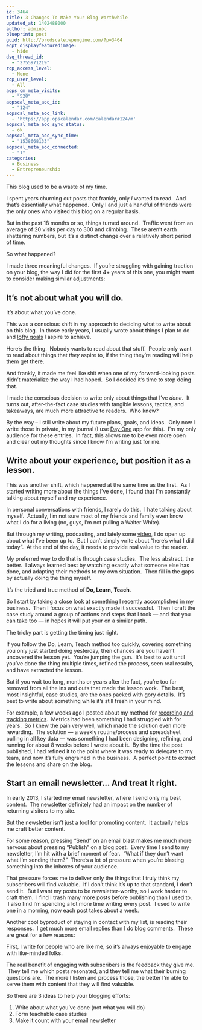 ```yaml
---
id: 3464
title: 3 Changes To Make Your Blog Worthwhile
updated_at: 1402488000
author: adminbc
blueprint: post
guid: http://prodscale.wpengine.com/?p=3464
ecpt_displayfeaturedimage:
  - hide
dsq_thread_id:
  - "2755971219"
rcp_access_level:
  - None
rcp_user_level:
  - All
aops_cm_meta_visits:
  - "528"
aopscal_meta_aoc_id:
  - "124"
aopscal_meta_aoc_link:
  - 'https://app.opscalendar.com/calendar#124/m'
aopscal_meta_aoc_sync_status:
  - ok
aopscal_meta_aoc_sync_time:
  - "1538668133"
aopscal_meta_aoc_connected:
  - "1"
categories:
  - Business
  - Entrepreneurship
---
```

This blog used to be a waste of my time.

I spent years churning out posts that frankly, only _I_ wanted to read.  And that&#8217;s essentially what happened.  Only I and just a handful of friends were the only ones who visited this blog on a regular basis.

But in the past 18 months or so, things turned around.  Traffic went from an average of 20 visits per day to 300 and climbing.  These aren&#8217;t earth shattering numbers, but it&#8217;s a distinct change over a relatively short period of time.

So what happened?

I made three meaningful changes.  If you&#8217;re struggling with gaining traction on your blog, the way I did for the first 4+ years of this one, you might want to consider making similar adjustments:

## It&#8217;s not about what you will do.  
It&#8217;s about what you&#8217;ve done.

This was a conscious shift in my approach to deciding what to write about on this blog.  In those early years, I usually wrote about things I plan to do and [lofty goals](http://productizeandscale.com/one-big-challenge/ "What’s Your (One) Big, Lofty Challenge?") I aspire to achieve.

Here&#8217;s the thing.  Nobody wants to read about that stuff.  People only want to read about things that _they_ aspire to, if the thing they&#8217;re reading will help them get there.

And frankly, it made me feel like shit when one of my forward-looking posts didn&#8217;t materialize the way I had hoped.  So I decided it&#8217;s time to stop doing that.

I made the conscious decision to write only about things that I&#8217;ve _done_.  It turns out, after-the-fact case studies with tangible lessons, tactics, and takeaways, are much more attractive to readers.  Who knew?

By the way &#8211; I still write about my future plans, goals, and ideas.  Only now I write those in private, in my journal (I use [Day One](http://dayoneapp.com/) app for this).  I&#8217;m my only audience for these entries.  In fact, this allows me to be even more open and clear out my thoughts since I know I&#8217;m writing just for me.

## Write about your experience, but position it as a lesson.

This was another shift, which happened at the same time as the first.  As I started writing more about the things I&#8217;ve done, I found that I&#8217;m constantly talking about myself and my experience.

In personal conversations with friends, I rarely do this.  I hate talking about myself.  Actually, I&#8217;m not sure most of my friends and family even know what I do for a living (no, guys, I&#8217;m not pulling a Walter White).

But through my writing, podcasting, and lately some [video](http://productizeandscale.com/blog-formatting-guidelines-for-hiring-writers/ "Here are my guidelines I give to my writers (video + free download)"), I do open up about what I&#8217;ve been up to.  But I can&#8217;t simply write about &#8220;here&#8217;s what I did today&#8221;.  At the end of the day, it needs to provide real value to the reader.

My preferred way to do that is through case studies.  The less abstract, the better.  I always learned best by watching exactly what someone else has done, and adapting their methods to my own situation.  Then fill in the gaps by actually doing the thing myself.

It&#8217;s the tried and true method of **Do, Learn, Teach**.

So I start by taking a close look at something I recently accomplished in my business.  Then I focus on what exactly made it successful.  Then I craft the case study around a group of actions and steps that I took — and that you can take too — in hopes it will put your on a similar path.

The tricky part is getting the timing just right.

If you follow the Do, Learn, Teach method too quickly, covering something you only just started doing yesterday, then chances are you haven&#8217;t uncovered the lesson yet.  You&#8217;re jumping the gun.  It&#8217;s best to wait until you&#8217;ve done the thing multiple times, refined the process, seen real results, and have extracted the lesson.

But if you wait too long, months or years after the fact, you&#8217;re too far removed from all the ins and outs that made the lesson work.  The best, most insightful, case studies, are the ones packed with gory details.  It&#8217;s best to write about something while it&#8217;s still fresh in your mind.

For example, a few weeks ago I posted about my method for [recording and tracking metrics](http://productizeandscale.com/taming-metrics/ "Taming Metrics").  Metrics had been something I had struggled with for years.  So I knew the pain very well, which made the solution even more rewarding.  The solution — a weekly routine/process and spreadsheet pulling in all key data — was something I had been designing, refining, and running for about 8 weeks before I wrote about it.  By the time the post published, I had refined it to the point where it was ready to delegate to my team, and now it&#8217;s fully engrained in the business.  A perfect point to extract the lessons and share on the blog.

## Start an email newsletter&#8230; And treat it right.

In early 2013, I started my email newsletter, where I send only my best content.  The newsletter definitely had an impact on the number of returning visitors to my site.

But the newsletter isn&#8217;t just a tool for promoting content.  It actually helps me craft better content.

For some reason, pressing &#8220;Send&#8221; on an email blast makes me much more nervous about pressing &#8220;Publish&#8221; on a blog post.  Every time I send to my newsletter, I&#8217;m hit with a brief moment of fear.  &#8220;What if they don&#8217;t want what I&#8217;m sending them?&#8221;  There&#8217;s a lot of pressure when you&#8217;re blasting something into the inboxes of your audience.

That pressure forces me to deliver only the things that I truly think my subscribers will find valuable.  If I don&#8217;t think it&#8217;s up to that standard, I don&#8217;t send it.  But I want my posts to be newsletter-worthy, so I work harder to craft them.  I find I trash many more posts before publishing than I used to.  I also find I&#8217;m spending a lot more time writing every post.  I used to write one in a morning, now each post takes about a week.

Another cool byproduct of staying in contact with my list, is reading their responses.  I get much more email replies than I do blog comments.  These are great for a few reasons:

First, I write for people who are like me, so it&#8217;s always enjoyable to engage with like-minded folks.

The real benefit of engaging with subscribers is the feedback they give me.  They tell me which posts resonated, and they tell me what their burning questions are.  The more I listen and process those, the better I&#8217;m able to serve them with content that they will find valuable.

So there are 3 ideas to help your blogging efforts:

  1. Write about what you&#8217;ve done (not what you will do)
  2. Form teachable case studies
  3. Make it count with your email newsletter